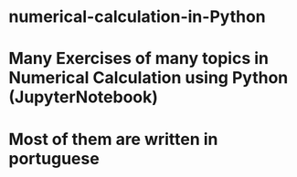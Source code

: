 # numerical-calculation-in-Python
# Many Exercises of many topics in Numerical Calculation using Python (JupyterNotebook)
# Most of them are written in portuguese
